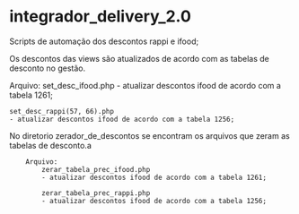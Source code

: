 # integrador_delivery_2.0

Scripts de automação dos descontos rappi e ifood;

Os descontos das views são atualizados de acordo com as tabelas de desconto no gestão.

Arquivo: 
    set_desc_ifood.php
    - atualizar descontos ifood de acordo com a tabela 1261;

    set_desc_rappi(57, 66).php
    - atualizar descontos ifood de acordo com a tabela 1256;


No diretorio zerador_de_descontos se encontram os arquivos que zeram as tabelas de desconto.a

        Arquivo: 
            zerar_tabela_prec_ifood.php
            - atualizar descontos ifood de acordo com a tabela 1261;

            zerar_tabela_prec_rappi.php
            - atualizar descontos ifood de acordo com a tabela 1256;